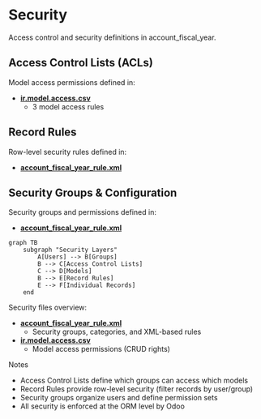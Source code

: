 # Security

Access control and security definitions in account_fiscal_year.

## Access Control Lists (ACLs)

Model access permissions defined in:
- **[ir.model.access.csv](../account_fiscal_year/security/ir.model.access.csv)**
  - 3 model access rules

## Record Rules

Row-level security rules defined in:
- **[account_fiscal_year_rule.xml](../account_fiscal_year/security/account_fiscal_year_rule.xml)**

## Security Groups & Configuration

Security groups and permissions defined in:
- **[account_fiscal_year_rule.xml](../account_fiscal_year/security/account_fiscal_year_rule.xml)**

```mermaid
graph TB
    subgraph "Security Layers"
        A[Users] --> B[Groups]
        B --> C[Access Control Lists]
        C --> D[Models]
        B --> E[Record Rules]
        E --> F[Individual Records]
    end
```

Security files overview:
- **[account_fiscal_year_rule.xml](../account_fiscal_year/security/account_fiscal_year_rule.xml)**
  - Security groups, categories, and XML-based rules
- **[ir.model.access.csv](../account_fiscal_year/security/ir.model.access.csv)**
  - Model access permissions (CRUD rights)

Notes
- Access Control Lists define which groups can access which models
- Record Rules provide row-level security (filter records by user/group)
- Security groups organize users and define permission sets
- All security is enforced at the ORM level by Odoo
